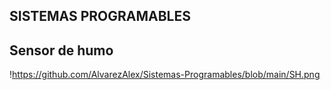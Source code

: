 ## SISTEMAS PROGRAMABLES

##  Sensor de humo

!https://github.com/AlvarezAlex/Sistemas-Programables/blob/main/SH.png
